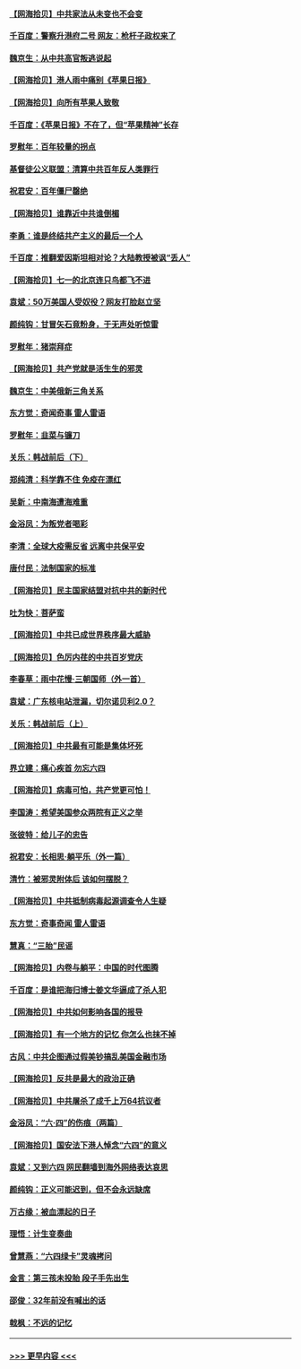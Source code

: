 #### [【网海拾贝】中共家法从未变也不会变](../pages/nsc993/n13050366.md?t=06271901) 
#### [千百度：警察升港府二号 网友：枪杆子政权来了](../pages/nsc993/n13050261.md?t=06271901) 
#### [魏京生：从中共高官叛逃说起](../pages/nsc993/n13048997.md?t=06271901) 
#### [【网海拾贝】港人雨中痛别《苹果日报》](../pages/nsc993/n13048941.md?t=06271901) 
#### [【网海拾贝】向所有苹果人致敬](../pages/nsc993/n13046795.md?t=06271901) 
#### [千百度：《苹果日报》不在了，但“苹果精神”长存](../pages/nsc993/n13046703.md?t=06271901) 
#### [罗慰年：百年较量的拐点](../pages/nsc993/n13046542.md?t=06271901) 
#### [基督徒公义联盟：清算中共百年反人类罪行](../pages/nsc993/n13046499.md?t=06271901) 
#### [祝君安：百年僵尸罄绝](../pages/nsc993/n13045595.md?t=06271901) 
#### [【网海拾贝】谁靠近中共谁倒楣](../pages/nsc993/n13044667.md?t=06271901) 
#### [李勇：谁是终结共产主义的最后一个人](../pages/nsc993/n13044397.md?t=06271901) 
#### [千百度：推翻爱因斯坦相对论？大陆教授被讽“丢人”](../pages/nsc993/n13043908.md?t=06271901) 
#### [【网海拾贝】七一的北京连只鸟都飞不进](../pages/nsc993/n13041377.md?t=06271901) 
#### [袁斌：50万美国人受奴役？网友打脸赵立坚](../pages/nsc993/n13041330.md?t=06271901) 
#### [颜纯钩：甘冒矢石竟粉身，于无声处听惊雷](../pages/nsc993/n13041140.md?t=06271901) 
#### [罗慰年：猪崇拜症](../pages/nsc993/n13041071.md?t=06271901) 
#### [【网海拾贝】共产党就是活生生的邪灵](../pages/nsc993/n13036627.md?t=06271901) 
#### [魏京生：中美俄新三角关系](../pages/nsc993/n13035986.md?t=06271901) 
#### [东方觉：奇闻奇事 雷人雷语](../pages/nsc993/n13035878.md?t=06271901) 
#### [罗慰年：韭菜与镰刀](../pages/nsc993/n13034374.md?t=06271901) 
#### [关乐：韩战前后（下）](../pages/nsc993/n13034113.md?t=06271901) 
#### [郑纯清：科学靠不住 免疫在漂红](../pages/nsc993/n13034093.md?t=06271901) 
#### [吴新：中南海遭海难重](../pages/nsc993/n13034084.md?t=06271901) 
#### [金浴凤：为叛党者喝彩](../pages/nsc993/n13034058.md?t=06271901) 
#### [李清：全球大疫需反省 远离中共保平安](../pages/nsc993/n13033784.md?t=06271901) 
#### [唐付民：法制国家的标准](../pages/nsc993/n13032944.md?t=06271901) 
#### [【网海拾贝】民主国家结盟对抗中共的新时代](../pages/nsc993/n13031717.md?t=06271901) 
#### [吐为快：菩萨蛮](../pages/nsc993/n13030033.md?t=06271901) 
#### [【网海拾贝】中共已成世界秩序最大威胁](../pages/nsc993/n13028138.md?t=06271901) 
#### [【网海拾贝】色厉内荏的中共百岁党庆](../pages/nsc993/n13025582.md?t=06271901) 
#### [李春草：雨中花慢‧三朝国师（外一首）](../pages/nsc993/n13025567.md?t=06271901) 
#### [袁斌：广东核电站泄漏，切尔诺贝利2.0？](../pages/nsc993/n13025475.md?t=06271901) 
#### [关乐：韩战前后（上）](../pages/nsc993/n13025387.md?t=06271901) 
#### [【网海拾贝】中共最有可能是集体坏死](../pages/nsc993/n13023101.md?t=06271901) 
#### [界立建：痛心疾首 勿忘六四](../pages/nsc993/n13022339.md?t=06271901) 
#### [【网海拾贝】病毒可怕，共产党更可怕！](../pages/nsc993/n13020728.md?t=06271901) 
#### [李国涛：希望美国参众两院有正义之举](../pages/nsc993/n13020674.md?t=06271901) 
#### [张彼特：给儿子的忠告](../pages/nsc993/n13018934.md?t=06271901) 
#### [祝君安：长相思‧躺平乐（外一篇）](../pages/nsc993/n13018923.md?t=06271901) 
#### [清竹：被邪灵附体后 该如何摆脱？](../pages/nsc993/n13018877.md?t=06271901) 
#### [【网海拾贝】中共抵制病毒起源调查令人生疑](../pages/nsc993/n13017785.md?t=06271901) 
#### [东方觉：奇事奇闻 雷人雷语](../pages/nsc993/n13017577.md?t=06271901) 
#### [慧真：“三胎”民谣](../pages/nsc993/n13017394.md?t=06271901) 
#### [【网海拾贝】内卷与躺平：中国的时代图腾](../pages/nsc993/n13016128.md?t=06271901) 
#### [千百度：是谁把海归博士姜文华逼成了杀人犯](../pages/nsc993/n13015218.md?t=06271901) 
#### [【网海拾贝】中共如何影响各国的报导](../pages/nsc993/n13012599.md?t=06271901) 
#### [【网海拾贝】有一个地方的记忆 你怎么也抹不掉](../pages/nsc993/n13009802.md?t=06271901) 
#### [古风：中共企图通过假美钞搞乱美国金融市场](../pages/nsc993/n13009626.md?t=06271901) 
#### [【网海拾贝】反共是最大的政治正确](../pages/nsc993/n13007051.md?t=06271901) 
#### [【网海拾贝】中共屠杀了成千上万64抗议者](../pages/nsc993/n13002713.md?t=06271901) 
#### [金浴凤：“六·四”的伤痕（两篇）](../pages/nsc993/n13001719.md?t=06271901) 
#### [【网海拾贝】国安法下港人悼念“六四”的意义](../pages/nsc993/n13001039.md?t=06271901) 
#### [袁斌：又到六四 网民翻墙到海外网络表达哀思](../pages/nsc993/n13000995.md?t=06271901) 
#### [颜纯钩：正义可能迟到，但不会永远缺席](../pages/nsc993/n13000920.md?t=06271901) 
#### [万古缘：被血漂起的日子](../pages/nsc993/n13000914.md?t=06271901) 
#### [理悟：计生变奏曲](../pages/nsc993/n13000414.md?t=06271901) 
#### [曾慧燕：“六四绿卡”灵魂拷问](../pages/nsc993/n13000277.md?t=06271901) 
#### [金言：第三孩未投胎 段子手先出生](../pages/nsc993/n13000215.md?t=06271901) 
#### [邵俊：32年前没有喊出的话](../pages/nsc993/n13000181.md?t=06271901) 
#### [戟枫：不远的记忆](../pages/nsc993/n13000121.md?t=06271901) 

----
#### [ >>> 更早内容 <<< ](../indexes/nsc993-earlier.md)
